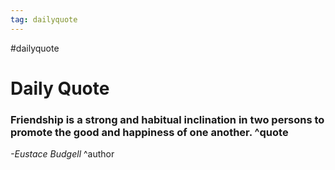 ```yaml
---
tag: dailyquote
---
```


#dailyquote

# Daily Quote

### Friendship is a strong and habitual inclination in two persons to promote the good and happiness of one another. ^quote
*-Eustace Budgell* ^author

